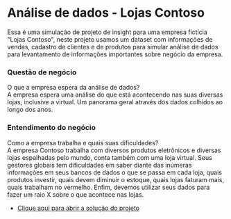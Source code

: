 # Análise de dados - Lojas Contoso

Essa é uma simulação de projeto de insight para uma empresa fictícia "Lojas Contoso", 
neste projeto usamos um dataset com informações de vendas, cadastro de clientes e de produtos
para simular análise de dados para levantamento de informações importantes sobre negócio da empresa. 

### Questão de negócio
O que a empresa espera da análise de dados?<br>
A empresa espera uma análise do que está acontecendo nas suas diversas lojas, inclusive a virtual.
Um panorama geral através dos dados colhidos ao longo dos anos.

### Entendimento do negócio
Como a empresa trabalha e quais suas dificuldades?<br>
A empresa Contoso trabalha com diversos produtos eletrônicos e diversas lojas espalhadas pelo mundo, conta também com uma loja virtual. Seus gestores globais tem dificuldades em saber diante das inúmeras informações em seus bancos de dados o que se passa em cada loja, quais produtos investir, quais devem diminuir o estoque, quais lojas faturam mais, quais trabalham no vermelho. Enfim, devemos utilizar seus dados para fazer um raio X sobre o que acontece nas lojas.

- <a href="https://github.com/dev-daniel-amorim/DS-Projeto-Insights-01/blob/main/DS-Insights-01.ipynb"> Clique aqui para abrir a solução do projeto</a>
